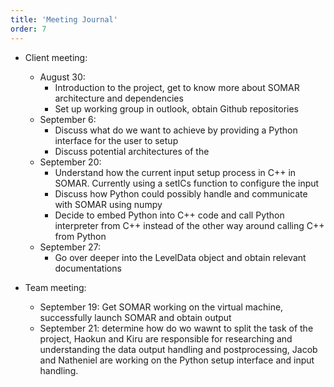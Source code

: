 ```yaml
---
title: 'Meeting Journal'
order: 7
---
```

- Client meeting:
    - August 30: 
        - Introduction to the project, get to know more about SOMAR architecture and dependencies
        - Set up working group in outlook, obtain Github repositories
    - September 6:
        - Discuss what do we want to achieve by providing a Python interface for the user to setup
        - Discuss potential architectures of the 
    - September 20:
        - Understand how the current input setup process in C++ in SOMAR. Currently using a setICs function to configure the input
        - Discuss how Python could possibly handle and communicate with SOMAR using numpy
        - Decide to embed Python into C++ code and call Python interpreter from C++ instead of the other way around calling C++ from Python
    - September 27:
        - Go over deeper into the LevelData object and obtain relevant documentations

- Team meeting:
    - September 19: Get SOMAR working on the virtual machine, successfully launch SOMAR and obtain output
    - September 21: determine how do wo wawnt to split the task of the project, Haokun and Kiru are responsible for researching and understanding the data output handling and postprocessing, Jacob and Natheniel are working on the Python setup interface and input handling.